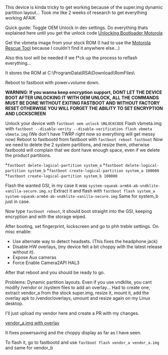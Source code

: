 This device is kinda tricky to get working because of the super.img dynamic partition layout... Took me like 2 weeks of research to get everything working AFAIK

Quick guide:
Toggle OEM Unlock in dev settings.
Do everything thats explained here until you get the unlock code [Unlocking Bootloader Motorola](https://motorola-global-portal.custhelp.com/app/standalone/bootloader/unlock-your-device-a/)

Get the vbmeta image from your stock ROM (I had to use the [Motorola Rescue Tool](https://www.motorola.com/us/rescue-and-smart-assistant/) because I couldn't find it anywhere else...)

Also this tool will be needed if we f*ck up the process to reflash everything...

It stores the ROM at C:\ProgramData\RSA\Download\RomFiles\

Reboot to fastboot with power+volume down.

**WARNING: If you wanna keep encryption support, DONT LET THE DEVICE BOOT AFTER UNLOCKING IT WITH OEM UNLOCK, ALL THE COMMANDS MUST BE DONE WITHOUT EXITING FASTBOOT AND WITHOUT FACTORY RESET OTHERWISE YOU WILL FORGET THE ABILITY TO SET ENCRYPTION AND LOCKSCREEN**

Unlock your device with `fastboot oem unlock UNLOCKCODE`
Flash vbmeta.img with `fastboot --disable-verity --disable-verification flash vbmeta vbmeta.img` (We don't have TWRP right now so everything will get messy now)
Reboot to fastbootd from fastboot with `fastboot reboot fastboot`
Now we need to delete the 2 system partitions, and resize them, otherwise fastbootd will complain that we dont have enough space, even if we delete the product partitions.

*`fastboot delete-logical-partition system_a`
*`fastboot delete-logical-partition system_b`
*`fastboot create-logical-partition system_a 100000`
*`fastboot create-logical-partition system_b 100000`

Flash the wanted GSI, in my case it was `system-squeak-arm64-ab-vndklite-vanilla-secure.img.xz`
Extract it and flash with `fastboot flash system_a system-squeak-arm64-ab-vndklite-vanilla-secure.img`
Same for system_b just in case.

Now type `fastboot reboot`, it should boot straight into the GSI, keeping encryption and with the storage wiped. 

After booting, set fingerprint, lockscreen and go to phh treble settings. 
On misc enable:
* Use alternate way to detect headsets. (This fixes the headphone jack)
* Disable HW overlays, (my device felt a bit choppy with the latest release without it).
* Expose Aux cameras
* Force Enable Camera2API HAL3

After that reboot and you should be ready to go.

Problems: Dynamic partition layouts. Even if you use vndklite, you cant modify /vendor or /system files to add an overlay... Had to create one, extract vendor_a  from the stock super.img, resize it, mount it, add the overlay apk to /vendor/overlays, umount and resize again on my Linux desktop.

I'll just upload my vendor here and create a PR with my changes.

[vendor_a.img with overlay](https://drive.google.com/file/d/12OCER4GLDf6OUMJA1B88LIVywKwFSZ4y/view?usp=sharing)

It fixes powersaving and the choppy display as far as I have seen.

To flash it, go to fastbootd and use `fastboot flash vendor_a vendor_a.img` and same for vendor_b







